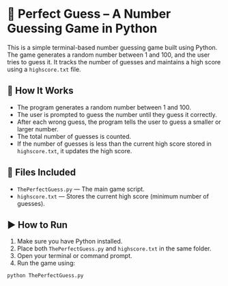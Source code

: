 # 🎯 Perfect Guess – A Number Guessing Game in Python

This is a simple terminal-based number guessing game built using Python. The game generates a random number between 1 and 100, and the user tries to guess it. It tracks the number of guesses and maintains a high score using a `highscore.txt` file.

## 📌 How It Works

- The program generates a random number between 1 and 100.
- The user is prompted to guess the number until they guess it correctly.
- After each wrong guess, the program tells the user to guess a smaller or larger number.
- The total number of guesses is counted.
- If the number of guesses is less than the current high score stored in `highscore.txt`, it updates the high score.

## 📁 Files Included

- `ThePerfectGuess.py` — The main game script.
- `highscore.txt` — Stores the current high score (minimum number of guesses).

## ▶️ How to Run

1. Make sure you have Python installed.
2. Place both `ThePerfectGuess.py` and `highscore.txt` in the same folder.
3. Open your terminal or command prompt.
4. Run the game using:

```bash
python ThePerfectGuess.py
